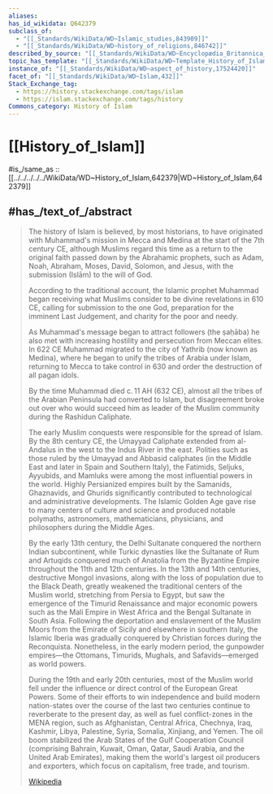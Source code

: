 ```yaml
---
aliases:
has_id_wikidata: Q642379
subclass_of:
  - "[[_Standards/WikiData/WD~Islamic_studies,843909]]"
  - "[[_Standards/WikiData/WD~history_of_religions,846742]]"
described_by_source: "[[_Standards/WikiData/WD~Encyclopædia_Britannica_11th_edition,867541]]"
topic_has_template: "[[_Standards/WikiData/WD~Template_History_of_Islam,6326604]]"
instance_of: "[[_Standards/WikiData/WD~aspect_of_history,17524420]]"
facet_of: "[[_Standards/WikiData/WD~Islam,432]]"
Stack_Exchange_tag:
  - https://history.stackexchange.com/tags/islam
  - https://islam.stackexchange.com/tags/history
Commons_category: History of Islam
---
```


# [[History_of_Islam]] 

#is_/same_as :: [[../../../../../WikiData/WD~History_of_Islam,642379|WD~History_of_Islam,642379]] 

## #has_/text_of_/abstract 

> The history of Islam is believed, by most historians, to have originated with Muhammad's mission in Mecca and Medina at the start of the 7th century CE, although Muslims regard this time as a return to the original faith passed down by the Abrahamic prophets, such as Adam, Noah, Abraham, Moses, David, Solomon, and Jesus, with the submission (Islām) to the will of God.
>
> According to the traditional account, the Islamic prophet Muhammad began receiving what Muslims consider to be divine revelations in 610 CE, calling for submission to the one God, preparation for the imminent Last Judgement, and charity for the poor and needy. 
>
> As Muhammad's message began to attract followers (the ṣaḥāba) he also met with increasing hostility and persecution from Meccan elites. In 622 CE Muhammad migrated to the city of Yathrib (now known as Medina), where he began to unify the tribes of Arabia under Islam, returning to Mecca to take control in 630 and order the destruction of all pagan idols. 
>
> By the time Muhammad died c. 11 AH (632 CE), almost all the tribes of the Arabian Peninsula had converted to Islam, but disagreement broke out over who would succeed him as leader of the Muslim community during the Rashidun Caliphate.
>
> The early Muslim conquests were responsible for the spread of Islam. By the 8th century CE, the Umayyad Caliphate extended from al-Andalus in the west to the Indus River in the east. Polities such as those ruled by the Umayyad and Abbasid caliphates (in the Middle East and later in Spain and Southern Italy), the Fatimids, Seljuks, Ayyubids, and Mamluks were among the most influential powers in the world. Highly Persianized empires built by the Samanids, Ghaznavids, and Ghurids significantly contributed to technological and administrative developments. The Islamic Golden Age gave rise to many centers of culture and science and produced notable polymaths, astronomers, mathematicians, physicians, and philosophers during the Middle Ages.
>
> By the early 13th century, the Delhi Sultanate conquered the northern Indian subcontinent, while Turkic dynasties like the Sultanate of Rum and Artuqids conquered much of Anatolia from the Byzantine Empire throughout the 11th and 12th centuries. In the 13th and 14th centuries, destructive Mongol invasions, along with the loss of population due to the Black Death, greatly weakened the traditional centers of the Muslim world, stretching from Persia to Egypt, but saw the emergence of the Timurid Renaissance and major economic powers such as the Mali Empire in West Africa and the Bengal Sultanate in South Asia. Following the deportation and enslavement of the Muslim Moors from the Emirate of Sicily and elsewhere in southern Italy, the Islamic Iberia was gradually conquered by Christian forces during the Reconquista. Nonetheless, in the early modern period, the gunpowder empires—the Ottomans, Timurids, Mughals, and Safavids—emerged as world powers.
>
> During the 19th and early 20th centuries, most of the Muslim world fell under the influence or direct control of the European Great Powers. Some of their efforts to win independence and build modern nation-states over the course of the last two centuries continue to reverberate to the present day, as well as fuel conflict-zones in the MENA region, such as Afghanistan, Central Africa, Chechnya, Iraq, Kashmir, Libya, Palestine, Syria, Somalia, Xinjiang, and Yemen. The oil boom stabilized the Arab States of the Gulf Cooperation Council (comprising Bahrain, Kuwait, Oman, Qatar, Saudi Arabia, and the United Arab Emirates), making them the world's largest oil producers and exporters, which focus on capitalism, free trade, and tourism.
>
> [Wikipedia](https://en.wikipedia.org/wiki/History%20of%20Islam) 

